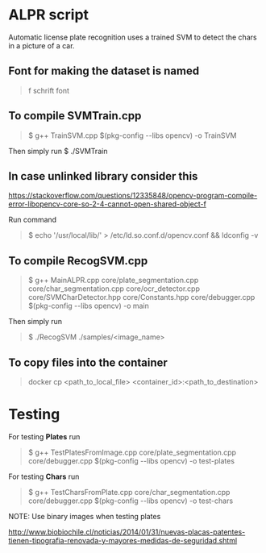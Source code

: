 # ALPR script

Automatic license plate recognition uses a trained SVM to detect the chars in
a picture of a car.

## Font for making the dataset is named

> f schrift font

## To compile SVMTrain.cpp
> $ g++ TrainSVM.cpp $(pkg-config --libs opencv) -o TrainSVM

Then simply run
$ ./SVMTrain

## In case unlinked library consider this
https://stackoverflow.com/questions/12335848/opencv-program-compile-error-libopencv-core-so-2-4-cannot-open-shared-object-f

Run command
> $ echo '/usr/local/lib/' > /etc/ld.so.conf.d/opencv.conf && ldconfig -v


## To compile RecogSVM.cpp
> $ g++ MainALPR.cpp core/plate_segmentation.cpp core/char_segmentation.cpp core/ocr_detector.cpp core/SVMCharDetector.hpp core/Constants.hpp core/debugger.cpp $(pkg-config --libs opencv) -o main

Then simply run
> $ ./RecogSVM ./samples/<image_name>


## To copy files into the container
> docker cp <path_to_local_file> <container_id>:<path_to_destination>

# Testing
For testing **Plates** run

> $ g++ TestPlatesFromImage.cpp core/plate_segmentation.cpp core/debugger.cpp $(pkg-config --libs opencv) -o test-plates

For testing **Chars** run

> $ g++ TestCharsFromPlate.cpp core/char_segmentation.cpp core/debugger.cpp $(pkg-config --libs opencv) -o test-chars

NOTE: Use binary images when testing plates


http://www.biobiochile.cl/noticias/2014/01/31/nuevas-placas-patentes-tienen-tipografia-renovada-y-mayores-medidas-de-seguridad.shtml

